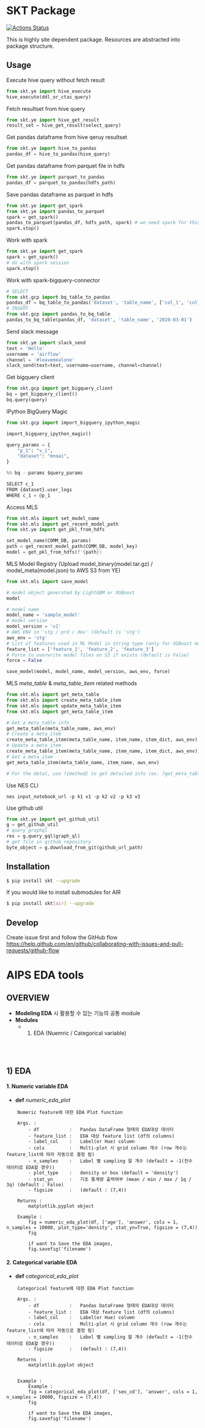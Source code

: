 # SKT Package


[![Actions Status](https://github.com/sktaiflow/skt/workflows/release/badge.svg)](https://github.com/sktaiflow/skt/actions)

This is highly site dependent package.
Resources are abstracted into package structure.


## Usage


Execute hive query without fetch result
```python
from skt.ye import hive_execute
hive_execute(ddl_or_ctas_query)
```


Fetch resultset from hive query
```python
from skt.ye import hive_get_result
result_set = hive_get_result(select_query)
```


Get pandas dataframe from hive qeruy resultset
```python
from skt.ye import hive_to_pandas
pandas_df = hive_to_pandas(hive_query)
```


Get pandas dataframe from parquet file in hdfs
```python
from skt.ye import parquet_to_pandas
pandas_df = parquet_to_pandas(hdfs_path)
```


Save pandas dataframe as parquet in hdfs
```python
from skt.ye import get_spark
from skt.ye import pandas_to_parquet
spark = get_spark()
pandas_to_parquet(pandas_df, hdfs_path, spark) # we need spark for this operation
spark.stop()
```


Work with spark
```python
from skt.ye import get_spark
spark = get_spark()
# do with spark session
spark.stop()
```


Work with spark-bigquery-connector
```python
# SELECT
from skt.gcp import bq_table_to_pandas 
pandas_df = bq_table_to_pandas('dataset', 'table_name', ['col_1', 'col_2'], '2020-01-01', 'svc_mgmt_num is not null')
# INSERT 
from skt.gcp import pandas_to_bq_table
pandas_to_bq_table(pandas_df, 'dataset', 'table_name', '2020-03-01')
```


Send slack message
```python
from skt.ye import slack_send
text = 'Hello'
username = 'airflow'
channel = '#leavemealone'
slack_send(text=text, username=username, channel=channel)
```


Get bigquery client
```python
from skt.gcp import get_bigquery_client
bq = get_bigquery_client()
bq.query(query)
```

IPython BigQuery Magic
```python
from skt.gcp import import_bigquery_ipython_magic

import_bigquery_ipython_magic()

query_params = {
    "p_1": "v_1",
    "dataset": "mnoai",
}
```
```python
%% bq --params $query_params

SELECT c_1 
FROM {dataset}.user_logs
WHERE c_1 = @p_1
```

Access MLS
```python
from skt.mls import set_model_name
from skt.mls import get_recent_model_path
from skt.ye import get_pkl_from_hdfs

set_model_name(COMM_DB, params)
path = get_recent_model_path(COMM_DB, model_key)
model = get_pkl_from_hdfs(f'{path})
```

MLS Model Registry (Upload model_binary(model.tar.gz) / model_meta(model.json) to AWS S3 from YE)
```python
from skt.mls import save_model

# model object generated by LightGBM or XGBoost
model

# model name
model_name = 'sample_model'
# model version
model_version = 'v1'
# AWS ENV in 'stg / prd / dev' (default is 'stg')
aws_env = 'stg'
# List of features used in ML Model in string type (only for XGBoost model_type)
feature_list = ['feature_1', 'feature_2', 'feature_3']
# Force to overwrite model files on S3 if exists (default is False)
force = False 

save_model(model, model_name, model_version, aws_env, force)
```


MLS *meta_table* & *meta_table_item* related methods
```python
from skt.mls import get_meta_table
from skt.mls import create_meta_table_item
from skt.mls import update_meta_table_item
from skt.mls import get_meta_table_item

# Get a meta_table info
get_meta_table(meta_table_name, aws_env)
# Create a meta_item
create_meta_table_item(meta_table_name, item_name, item_dict, aws_env)
# Update a meta_item
create_meta_table_item(meta_table_name, item_name, item_dict, aws_env)
# Get a meta_item
get_meta_table_item(meta_table_name, item_name, aws_env)

# For the detal, use ?{method} to get detailed info (ex. ?get_meta_table)
```



Use NES CLI
```bas
nes input_notebook_url -p k1 v1 -p k2 v2 -p k3 v3
```


Use github util
```python
from skt.ye import get_github_util
g = get_github_util
# query graphql
res = g.query_gql(graph_ql)
# get file in github repository
byte_object = g.download_from_git(github_url_path)
```


## Installation

```sh
$ pip install skt --upgrade
```

If you would like to install submodules for AIR

```sh
$ pip install skt[air] --upgrade
```

## Develop

Create issue first and follow the GitHub flow
https://help.github.com/en/github/collaborating-with-issues-and-pull-requests/github-flow


# AIPS EDA tools

## OVERVIEW

- **Modeling EDA** 시 활용할 수 있는 기능의 공통 module
- **Modules**
    - 1) EDA (Nuemric / Categorical variable)
<br>
<br>

## 1) EDA
#### 1. Numeric variable EDA
- **def** *numeric_eda_plot*
    
```
    Numeric feature에 대한 EDA Plot function
    
    Args. :
        - df           :   Pandas DataFrame 형태의 EDA대상 데이터
        - feature_list :   EDA 대상 feature list (df의 columns)
        - label_col    :   Label(or Hue) column
        - cols         :   Multi-plot 시 grid column 개수 (row 개수는 feature_list에 따라 자동으로 결정 됨)
        - n_samples    :   Label 별 sampling 할 개수 (default = -1(전수 데이터로 EDA할 경우))
        - plot_type    :   density or box (default = 'density')
        - stat_yn      :   기초 통계량 출력여부 (mean / min / max / 1q / 3q) (default : False)
        - figsize      :   (default : (7,4))
    
    Returns : 
        matplotlib.pyplot object

    Example : 
        fig = numeric_eda_plot(df, ['age'], 'answer', cols = 1, n_samples = 10000, plot_type='density', stat_yn=True, figsize = (7,4))
        fig
        
        if want to Save the EDA images,
        fig.savefig('filename')
```


#### 2. Categorical variable EDA
- **def** *categorical_eda_plot*
    
```
    Categorical feature에 대한 EDA Plot function
    
    Args. :
        - df           :   Pandas DataFrame 형태의 EDA대상 데이터
        - feature_list :   EDA 대상 feature list (df의 columns)
        - label_col    :   Label(or Hue) column
        - cols         :   Multi-plot 시 grid column 개수 (row 개수는 feature_list에 따라 자동으로 결정 됨)
        - n_samples    :   Label 별 sampling 할 개수 (default = -1(전수 데이터로 EDA할 경우))
        - figsize      :   (default : (7,4))
    
    Returns : 
        matplotlib.pyplot object


    Example : 
        Example : 
        fig = categorical_eda_plot(df, ['sex_cd'], 'answer', cols = 1, n_samples = 10000, figsize = (7,4))
        fig
        
        if want to Save the EDA images,
        fig.savefig('filename')
    
```
